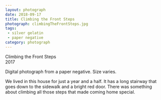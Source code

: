 ```yaml
---
layout: photograph
date: 2018-09-17
title: Climbing the Front Steps
photograph: climbingTheFrontSteps.jpg
tags: 
 - silver gelatin
 - paper negative
category: photograph
---
```

Climbing the Front Steps  
2017

Digital photograph from a paper negative. Size varies.

We lived in this house for just a year and a half. It has a long stairway that goes down to the sidewalk and a bright red door. There was something about climbing all those steps that made coming home special.